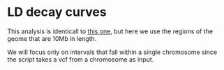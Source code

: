 # LD decay curves

This analysis is identicall to [this one](../230511-LD-decay-curves/README.md),
but here we use the regions of the geome that are 10Mb in length.

We will focus only on intervals that fall within a single chromosome since the
script takes a vcf from a chromosome as input.
